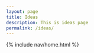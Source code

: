 ```yaml
---
layout: page
title: Ideas
description: This is ideas page
permalink: /ideas/
---
```

{% include nav/home.html %}
